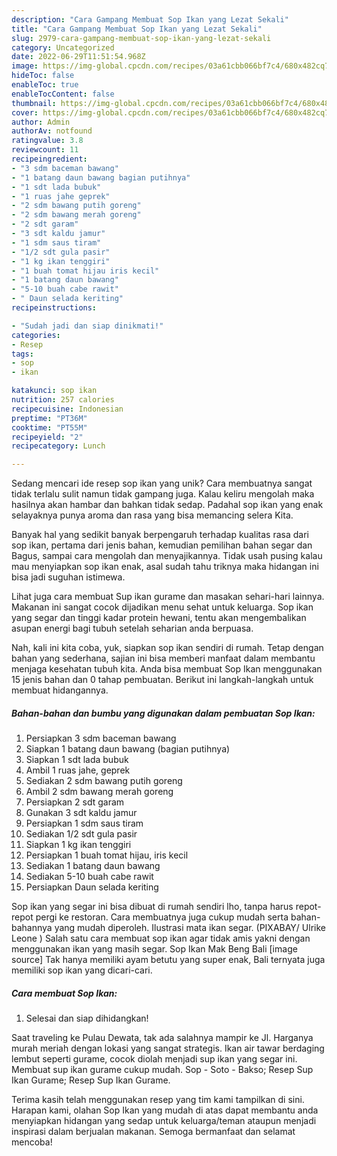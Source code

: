 ```yaml
---
description: "Cara Gampang Membuat Sop Ikan yang Lezat Sekali"
title: "Cara Gampang Membuat Sop Ikan yang Lezat Sekali"
slug: 2979-cara-gampang-membuat-sop-ikan-yang-lezat-sekali
category: Uncategorized
date: 2022-06-29T11:51:54.968Z
image: https://img-global.cpcdn.com/recipes/03a61cbb066bf7c4/680x482cq70/sop-ikan-foto-resep-utama.jpg
hideToc: false
enableToc: true
enableTocContent: false
thumbnail: https://img-global.cpcdn.com/recipes/03a61cbb066bf7c4/680x482cq70/sop-ikan-foto-resep-utama.jpg
cover: https://img-global.cpcdn.com/recipes/03a61cbb066bf7c4/680x482cq70/sop-ikan-foto-resep-utama.jpg
author: Admin
authorAv: notfound
ratingvalue: 3.8
reviewcount: 11
recipeingredient:
- "3 sdm baceman bawang"
- "1 batang daun bawang bagian putihnya"
- "1 sdt lada bubuk"
- "1 ruas jahe geprek"
- "2 sdm bawang putih goreng"
- "2 sdm bawang merah goreng"
- "2 sdt garam"
- "3 sdt kaldu jamur"
- "1 sdm saus tiram"
- "1/2 sdt gula pasir"
- "1 kg ikan tenggiri"
- "1 buah tomat hijau iris kecil"
- "1 batang daun bawang"
- "5-10 buah cabe rawit"
- " Daun selada keriting"
recipeinstructions:

- "Sudah jadi dan siap dinikmati!"
categories:
- Resep
tags:
- sop
- ikan

katakunci: sop ikan 
nutrition: 257 calories
recipecuisine: Indonesian
preptime: "PT36M"
cooktime: "PT55M"
recipeyield: "2"
recipecategory: Lunch

---
```





Sedang mencari ide resep sop ikan yang unik? Cara membuatnya sangat tidak terlalu sulit namun tidak gampang juga. Kalau keliru mengolah maka hasilnya akan hambar dan bahkan tidak sedap. Padahal sop ikan yang enak selayaknya punya aroma dan rasa yang bisa memancing selera Kita.





Banyak hal yang sedikit banyak berpengaruh terhadap kualitas rasa dari sop ikan, pertama dari jenis bahan, kemudian pemilihan bahan segar dan Bagus, sampai cara mengolah dan menyajikannya. Tidak usah pusing kalau mau menyiapkan sop ikan enak,      asal sudah tahu triknya maka hidangan ini bisa jadi suguhan istimewa.














Lihat juga cara membuat Sup ikan gurame dan masakan sehari-hari lainnya. Makanan ini sangat cocok dijadikan menu sehat untuk keluarga. Sop ikan yang segar dan tinggi kadar protein hewani, tentu akan mengembalikan asupan energi bagi tubuh setelah seharian anda berpuasa.






Nah, kali ini kita coba, yuk, siapkan sop ikan sendiri di rumah. Tetap dengan bahan yang sederhana, sajian ini bisa memberi manfaat dalam membantu menjaga kesehatan tubuh kita. Anda bisa membuat Sop Ikan menggunakan 15 jenis bahan dan 0 tahap pembuatan. Berikut ini langkah-langkah untuk membuat hidangannya.

<!--inarticleads1-->

##### Bahan-bahan dan bumbu yang digunakan dalam pembuatan Sop Ikan:

1. Persiapkan 3 sdm baceman bawang
1. Siapkan 1 batang daun bawang (bagian putihnya)
1. Siapkan 1 sdt lada bubuk
1. Ambil 1 ruas jahe, geprek
1. Sediakan 2 sdm bawang putih goreng
1. Ambil 2 sdm bawang merah goreng
1. Persiapkan 2 sdt garam
1. Gunakan 3 sdt kaldu jamur
1. Persiapkan 1 sdm saus tiram
1. Sediakan 1/2 sdt gula pasir
1. Siapkan 1 kg ikan tenggiri
1. Persiapkan 1 buah tomat hijau, iris kecil
1. Sediakan 1 batang daun bawang
1. Sediakan 5-10 buah cabe rawit
1. Persiapkan  Daun selada keriting


Sop ikan yang segar ini bisa dibuat di rumah sendiri lho, tanpa harus repot-repot pergi ke restoran. Cara membuatnya juga cukup mudah serta bahan-bahannya yang mudah diperoleh. Ilustrasi mata ikan segar. (PIXABAY/ Ulrike Leone ) Salah satu cara membuat sop ikan agar tidak amis yakni dengan menggunakan ikan yang masih segar. Sop Ikan Mak Beng Bali [image source] Tak hanya memiliki ayam betutu yang super enak, Bali ternyata juga memiliki sop ikan yang dicari-cari. 

<!--inarticleads2-->

##### Cara membuat Sop Ikan:


1. Selesai dan siap dihidangkan!

Saat traveling ke Pulau Dewata, tak ada salahnya mampir ke Jl. Harganya murah meriah dengan lokasi yang sangat strategis. Ikan air tawar berdaging lembut seperti gurame, cocok diolah menjadi sup ikan yang segar ini. Membuat sup ikan gurame cukup mudah. Sop - Soto - Bakso; Resep Sup Ikan Gurame; Resep Sup Ikan Gurame. 

Terima kasih telah menggunakan resep yang tim kami tampilkan di sini. Harapan kami, olahan Sop Ikan yang mudah di atas dapat membantu anda menyiapkan hidangan yang sedap untuk keluarga/teman ataupun menjadi inspirasi dalam berjualan makanan. Semoga bermanfaat dan selamat mencoba!
